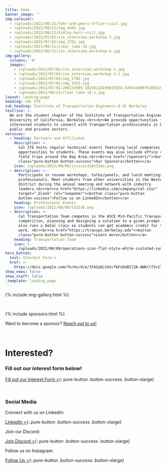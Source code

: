 ```yaml
---
title: Home
banner_image: ''
img-carousel:
  - /uploads/2022/08/21/fehr-and-peers-office-visit.jpg
  - /uploads/2022/08/21/img_4445.jpg
  - /uploads/2022/08/21/kimley-horn-visit.jpg
  - /uploads/2022/07/02/ite_interview_workshop-3.jpg
  - /uploads/2022/07/02/img_2782.jpg
  - /uploads/2021/09/21/clear_lake-18.jpg
  - /uploads/2022/08/21/ite_interview_workshop-6.jpg
img-gallery:
  columns: '4'
  images:
    - /uploads/2022/07/02/ite_interview_workshop-2.jpg
    - /uploads/2022/07/02/ite_interview_workshop-3-1.jpg
    - /uploads/2022/07/02/img_2782.jpg
    - /uploads/2022/07/02/img_1932.jpg
    - /uploads/2022/07/02/290132909_10228118199837824_4704420007636831696_n.jpg
    - /uploads/2021/09/21/clear_lake-18-1.jpg
layout: landing-page
heading: CAL ITE
sub_heading: Institute of Transportation Engineers @ UC Berkeley
textline: >-
  We are the student chapter of the Institute of Transportation Engineers at the
  University of California, Berkeley.<br><br>We provide opportunities for
  interested students to connect with transportation professionals in both
  public and private sectors.
services:
  - heading: Partners and Affiliates
    description: >-
      Cal ITE hosts regular technical events featuring local companies to bring
      opportunities to students. These events may also include office visits and
      field trips around the Bay Area.<br><br><a href="/sponsors/"><button
      class="pure-button button-success">Our Sponsors</button></a>
    icon: /uploads/2021/08/09/itsicon310x310a.png
  - description: >-
      Participate in resume workshops, talks/panels, and lunch meetings with
      professionals. Meet students from other universities in the Western ITE
      district during the annual meeting and network with industry
      leaders.<br><br><a href="https://linkedin.com/company/cal-ite/"
      target="_blank" rel="noopener"><button class="pure-button
      button-success">Follow us on LinkedIn</button></a>
    heading: Professional Events
    icon: /uploads/2021/08/09/533216.png
  - description: >-
      Cal Transportation Team competes in the ASCE Mid-Pacific Transportation
      competition, planning and designing a solution to a given prompt. The team
      also runs a DeCal class so students can get academic credit for their
      work. <br><br><a href="https://transpo.berkeley.edu"><button
      class="pure-button button-success">Learn more</button></a>
    heading: Transportation Team
    icon: >-
      /uploads/2021/08/09/operations-icon-flat-style-white-isolated-symbol-black-your-web-site-design-app-ui-simple-process-vector-illustration-156422564.jpg
hero_button:
  text: Interest Form >
  href: >-
    https://docs.google.com/forms/d/e/1FAIpQLSdzcfmFvDoBIlZA-AWKclf3v1l_BS-9bZEThG3abmHlqruQGg/viewform?usp=sf_link
show_news: false
show_staff: false
_template: landing_page
---
```




{% include img-gallery.html %}

<br>

{% include sponsors.html %}

<p class="font-bold italic py-2">Want to become a sponsor? <a href="/sponsors/">Reach out to us!</a></p>

<br>

# Interested?

### Fill out our interest form below!

[Fill out our Interest Form >](https://docs.google.com/forms/d/e/1FAIpQLSdzcfmFvDoBIlZA-AWKclf3v1l_BS-9bZEThG3abmHlqruQGg/viewform?usp=sf_link){:.pure-button .button-success .button-xlarge}

<br>

### Social Media

Connect with us on LinkedIn:

[LinkedIn >](https://www.linkedin.com/company/cal-ite/){:.pure-button .button-success .button-xlarge}

Join our Discord:

[Join Discord >](https://discord.gg/Jd2Zyv3wgy){:.pure-button .button-success .button-xlarge}

Follow us on Instagram:

[Follow Us >](https://www.instagram.com/cal_ite/){:.pure-button .button-success .button-xlarge}
